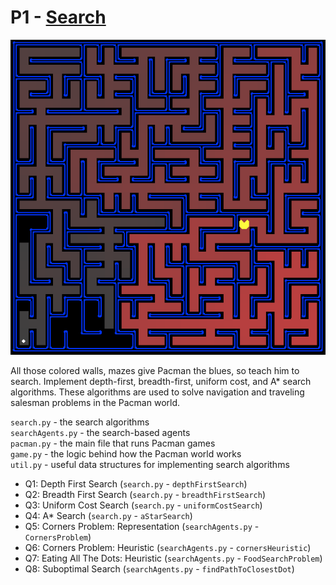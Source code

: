 # P1 - [Search](http://inst.eecs.berkeley.edu/~cs188/pacman/search.html)

![maze](maze.png)

All those colored walls, mazes give Pacman the blues, so teach him to search. Implement depth-first, breadth-first, uniform cost, and A* search algorithms. These algorithms are used to solve navigation and traveling salesman problems in the Pacman world.

`search.py` - the search algorithms  
`searchAgents.py` -	the search-based agents  
`pacman.py`	- the main file that runs Pacman games  
`game.py` - the logic behind how the Pacman world works  
`util.py` - useful data structures for implementing search algorithms  


* Q1: Depth First Search (`search.py` - `depthFirstSearch`)
* Q2: Breadth First Search (`search.py` - `breadthFirstSearch`)
* Q3: Uniform Cost Search (`search.py` - `uniformCostSearch`)
* Q4: A* Search (`search.py` - `aStarSearch`)
* Q5: Corners Problem: Representation (`searchAgents.py` - `CornersProblem`)
* Q6: Corners Problem: Heuristic (`searchAgents.py` - `cornersHeuristic`)
* Q7: Eating All The Dots: Heuristic (`searchAgents.py` - `FoodSearchProblem`)
* Q8: Suboptimal Search (`searchAgents.py` - `findPathToClosestDot`)
